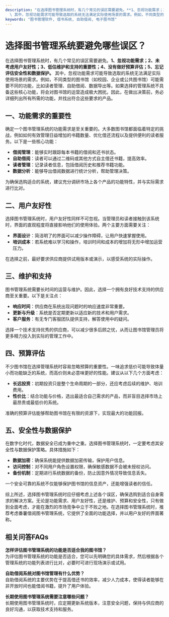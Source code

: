 ```yaml
---
description: "在选择图书管理系统时，有几个常见的误区需要避免。**1、忽视功能需求；2、未考虑用户友好性；3、低估维护和支持的重要性；4、没有做好预算评估；5、忘记评估安全性和数据保护。**\
  \ 其中，忽视功能需求可能导致选取的系统无法满足实际使用场景的需求。例如，不同类型的图书馆（如校园、企业或公共图书馆）可能需要不同的功能，比如读者管理、自助借阅、数据导出等。如果选择的管理系统不具备这些核心功能，将会对图书馆的运营造成极大困扰。因此，在做出决策前，务必详细列出所有所需的功能，并找出符合这些要求的产品。"
keywords: "图书管理软件, 借书系统, 自助借阅, 电子图书馆"
---
```

# 选择图书管理系统要避免哪些误区？

在选择图书管理系统时，有几个常见的误区需要避免。**1、忽视功能需求；2、未考虑用户友好性；3、低估维护和支持的重要性；4、没有做好预算评估；5、忘记评估安全性和数据保护。** 其中，忽视功能需求可能导致选取的系统无法满足实际使用场景的需求。例如，不同类型的图书馆（如校园、企业或公共图书馆）可能需要不同的功能，比如读者管理、自助借阅、数据导出等。如果选择的管理系统不具备这些核心功能，将会对图书馆的运营造成极大困扰。因此，在做出决策前，务必详细列出所有所需的功能，并找出符合这些要求的产品。

## 一、功能需求的重要性

确定一个图书管理系统的功能需求是至关重要的。大多数图书馆都面临着特定的挑战，例如如何有效管理日益增加的书籍数量、优化借还流程以及提供便利的读者服务。以下是一些核心功能：

- **借阅管理**：能够实时跟踪每本书籍的借阅和还书状态。
- **自助借阅**：读者可以通过二维码或其他方式自主借还书籍，提高效率。
- **读者管理**：记录读者信息，包括借阅历史和推荐书籍功能。
- **数据分析**：能够导出借阅数据进行统计分析，帮助管理决策。

为确保选购适合的系统，建议充分调研市场上各个产品的功能特性，并与实际需求进行比对。

## 二、用户友好性

选择图书管理系统时，用户友好性同样不可忽视。当管理员和读者接触到该系统时，界面的直观程度将直接影响他们的使用体验。两个主要方面需要关注：

- **界面设计**：简洁明了的界面可以减少操作障碍，让用户快速掌握使用。
- **培训成本**：若系统难以学习和操作，培训时间和成本的增加将无形中增加运营压力。

在选择之前，最好要求供应商提供试用版本或演示，以感受系统的实际操作。

## 三、维护和支持

图书管理系统需要长时间的运营与维护。因此，选择一个拥有良好技术支持的供应商至关重要。以下是关注点：

- **响应时间**：供应商在系统出现问题时的响应速度非常重要。
- **更新与升级**：系统是否定期更新以适应新的技术和用户需求。
- **客户服务**：有无专门客服团队提供支持，解答使用中的疑问。

选择一个技术支持优秀的供应商，可以减少很多后顾之忧，从而让图书馆管理员将更多精力投入到实际的管理工作中。

## 四、预算评估

不少图书馆在选择管理系统时容易忽略预算的重要性。一味追求低价可能导致体量小而功能缺乏的系统，而高价则未必意味更好的性能。建议从以下几个方面考虑：

- **长远投资**：初期投资只是整个生命周期的一部分，还应考虑后续的维护、培训费用。
- **性价比**：结合功能与价格，选出最适合自己需求的产品，而非盲目选择市场上最昂贵或最低价的系统。

准确的预算评估能够帮助图书馆在有限的资源下，实现最大的功能回报。

## 五、安全性与数据保护

在数字化时代，数据安全已成为重中之重。选择图书管理系统时，一定要考虑其安全性与数据保护策略。具体措施如下：

- **数据加密**：确保系统能提供数据加密传输，保护用户信息。
- **访问控制**：对不同用户角色设置权限，确保敏感数据不会被未授权访问。
- **备份机制**：定期进行系统数据的备份，防止因意外情况导致信息丢失。

一个安全可靠的系统不仅能够保护图书馆的信息资产，还能增强读者的信任。

综上所述，选择图书管理系统时应仔细考虑上述各个误区，确保选购到适合自身需求的解决方案。无论是功能需求、用户友好性，还是维护、预算和安全性，只有做到全面考虑，才能在激烈的市场竞争中立于不败之地。在选择图书管理系统时，推荐考虑番薯借阅图书管理系统，它提供了全面的功能选择，并以用户友好的界面著称。

## 相关问答FAQs

**怎样评估图书管理系统的功能是否适合我的图书馆？**  
为评估图书管理系统的功能是否适合，您可以先明确您的具体需求，然后根据各个管理系统的功能列表进行比对，必要时可进行现场演示或试用。

**自助借阅系统对图书馆管理有什么优势？**  
自助借阅系统的主要优势在于提高借还书的效率，减少人力成本，使得读者能够在非开放时间也能借阅书籍，提升了用户体验。

**长期使用图书管理系统需要注意哪些问题？**  
长期使用图书管理系统时，应定期更新系统版本，注意安全问题，保持与供应商的良好沟通，以获取技术支持和服务。
